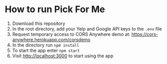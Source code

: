 # How to run Pick For Me

1. Download this repository
2. In the root directory, add your Yelp and Google API keys to the `.env` file
2. Request temporary access to CORS Anywhere demo at: https://cors-anywhere.herokuapp.com/corsdemo
3. In the directory run `npm install`
4. To start the app enter `npm start`
5. Visit [http://localhost:3000](http://localhost:3000) to start using the app